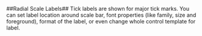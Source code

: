 ##Radial Scale Labels##
Tick labels are shown for major tick marks. You can set label location around scale bar, font properties (like family, size and foreground), format of the label, or even change whole control template for label. 